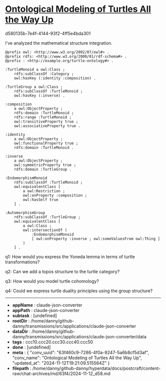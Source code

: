 # [Ontological Modeling of Turtles All the Way Up](https://claude.ai/chat/63f460c9-7286-4f0a-9247-5a6b8cf5d3af)

d580135b-7e4f-4144-93f2-4ff5e4bda301

 I've analyzed the mathematical structure integration.

```turtle
@prefix owl: <http://www.w3.org/2002/07/owl#> .
@prefix rdfs: <http://www.w3.org/2000/01/rdf-schema#> .
@prefix : <http://example.org/turtle-ontology#> .

:TurtleMonoid a owl:Class ;
    rdfs:subClassOf :Category ;
    owl:hasKey (:identity :composition) .

:TurtleGroup a owl:Class ;
    rdfs:subClassOf :TurtleMonoid ;
    owl:hasKey (:inverse) .

:composition 
    a owl:ObjectProperty ;
    rdfs:domain :TurtleMonoid ;
    rdfs:range :TurtleMonoid ;
    owl:transitiveProperty true ;
    owl:associativeProperty true .

:identity 
    a owl:ObjectProperty ;
    owl:functionalProperty true ;
    rdfs:domain :TurtleMonoid .

:inverse 
    a owl:ObjectProperty ;
    owl:symmetricProperty true ;
    rdfs:domain :TurtleGroup .

:EndomorphismMonoid 
    rdfs:subClassOf :TurtleMonoid ;
    owl:equivalentClass [
        a owl:Restriction ;
        owl:onProperty :composition ;
        owl:hasSelf true
    ] .

:AutomorphismGroup 
    rdfs:subClassOf :TurtleGroup ;
    owl:equivalentClass [
        a owl:Class ;
        owl:intersectionOf (
            :EndomorphismMonoid
            [ owl:onProperty :inverse ; owl:someValuesFrom owl:Thing ]
        )
    ] .
```

q1: How would you express the Yoneda lemma in terms of turtle transformations?

q2: Can we add a topos structure to the turtle category?

q3: How would you model turtle cohomology?

q4: Could we express turtle duality principles using the group structure?

---

* **appName** : claude-json-converter
* **appPath** : claude-json-converter
* **subtask** : [undefined]
* **rootDir** : /home/danny/github-danny/transmissions/src/applications/claude-json-converter
* **dataDir** : /home/danny/github-danny/transmissions/src/applications/claude-json-converter/data
* **tags** : ccc10.ccc20.ccc30.ccc40.ccc50
* **done** : [undefined]
* **meta** : {
  "conv_uuid": "63f460c9-7286-4f0a-9247-5a6b8cf5d3af",
  "conv_name": "Ontological Modeling of Turtles All the Way Up",
  "updated_at": "2024-11-12T19:21:09.515564Z"
}
* **filepath** : /home/danny/github-danny/hyperdata/docs/postcraft/content-raw/chat-archives/md/63f4/2024-11-12_d58.md